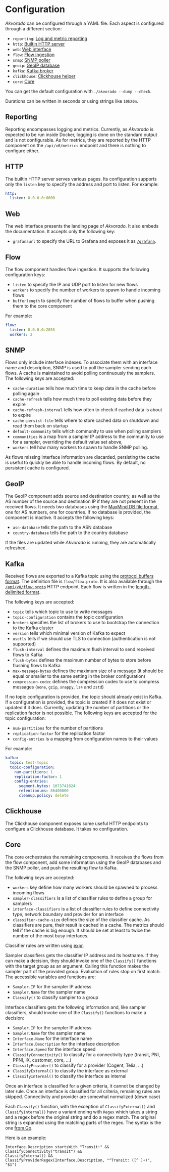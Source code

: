 # Configuration

*Akvorado* can be configured through a YAML file. Each aspect is
configured through a different section:

- `reporting`: [Log and metric reporting](#reporting)
- `http`: [Builtin HTTP server](#http)
- `web`: [Web interface](#web)
- `flow`: [Flow ingestion](#flow)
- `snmp`: [SNMP poller](#snmp)
- `geoip`: [GeoIP database](#geoip)
- `kafka`: [Kafka broker](#kafka)
- `clickhouse`: [Clickhouse helper](#clickhouse)
- `core`: [Core](#core)

You can get the default configuration with `./akvorado --dump --check`.

Durations can be written in seconds or using strings like `10h20m`.

## Reporting

Reporting encompasses logging and metrics. Currently, as *Akvorado* is
expected to be run inside Docker, logging is done on the standard
output and is not configurable. As for metrics, they are reported by
the HTTP component on the `/api/v0/metrics` endpoint and there is
nothing to configure either.

## HTTP

The builtin HTTP server serves various pages. Its configuration
supports only the `listen` key to specify the address and port to
listen. For example:

```yaml
http:
  listen: 0.0.0.0:8000
```

## Web

The web interface presents the landing page of *Akvorado*. It also
embeds the documentation. It accepts only the following key:

- `grafanaurl` to specify the URL to Grafana and exposes it as
  [`/grafana`](/grafana).

## Flow

The flow component handles flow ingestion. It supports the following
configuration keys:

- `listen` to specify the IP and UDP port to listen for new flows
- `workers` to specify the number of workers to spawn to handle
  incoming flows
- `bufferlength` to specify the number of flows to buffer when pushing
  them to the core component

For example:

```yaml
flow:
  listen: 0.0.0.0:2055
  workers: 2
```

## SNMP

Flows only include interface indexes. To associate them with an
interface name and description, SNMP is used to poll the sampler
sending each flows. A cache is maintained to avoid polling
continuously the samplers. The following keys are accepted:

- `cache-duration` tells how much time to keep data in the cache before
  polling again
- `cache-refresh` tells how much time to poll existing data before they
  expire
- `cache-refresh-interval` tells how often to check if cached data is
  about to expire
- `cache-persist-file` tells where to store cached data on shutdown and
  read them back on startup
- `default-community` tells which community to use when polling samplers
- `communities` is a map from a sampler IP address to the community to
  use for a sampler, overriding the default value set above,
- `workers` tell how many workers to spawn to handle SNMP polling.

As flows missing interface information are discarded, persisting the
cache is useful to quickly be able to handle incoming flows. By
default, no persistent cache is configured.

## GeoIP

The GeoIP component adds source and destination country, as well as
the AS number of the source and destination IP if they are not present
in the received flows. It needs two databases using the [MaxMind DB
file format][], one for AS numbers, one for countries. If no database
is provided, the component is inactive. It accepts the following keys:

- `asn-database` tells the path to the ASN database
- `country-database` tells the path to the country database

[MaxMind DB file format]: https://maxmind.github.io/MaxMind-DB/

If the files are updated while *Akvorado* is running, they are
automatically refreshed.

## Kafka

Received flows are exported to a Kafka topic using the [protocol
buffers format][]. The definition file is `flow/flow.proto`. It is
also available through the [`/api/v0/flow.proto`](/api/v0/flow.proto)
HTTP endpoint. Each flow is written in the [length-delimited
format][].

[protocol buffers format]: https://developers.google.com/protocol-buffers
[length-delimited format]: https://cwiki.apache.org/confluence/display/GEODE/Delimiting+Protobuf+Messages

The following keys are accepted:

- `topic` tells which topic to use to write messages
- `topic-configuration` contains the topic configuration
- `brokers` specifies the list of brokers to use to bootstrap the
  connection to the Kafka cluster
- `version` tells which minimal version of Kafka to expect
- `usetls` tells if we should use TLS to connection (authentication is not supported)
- `flush-interval` defines the maximum flush interval to send received
  flows to Kafka
- `flush-bytes` defines the maximum number of bytes to store before
  flushing flows to Kafka
- `max-message-bytes` defines the maximum size of a message (it should
  be equal or smaller to the same setting in the broker configuration)
- `compression-codec` defines the compression codec to use to compress
  messages (`none`, `gzip`, `snappy`, `lz4` and `zstd`)

If no topic configuration is provided, the topic should already exist
in Kafka. If a configuration is provided, the topic is created if it
does not exist or updated if it does. Currently, updating the number
of partitions or the replication factor is not possible. The following
keys are accepted for the topic configuration:

- `num-partitions` for the number of partitions
- `replication-factor` for the replication factor
- `config-entries` is a mapping from configuration names to their values

For example:

```yaml
kafka:
  topic: test-topic
  topic-configuration:
    num-partitions: 1
    replication-factor: 1
    config-entries:
      segment.bytes: 1073741824
      retention.ms: 86400000
      cleanup.policy: delete
```

## Clickhouse

The Clickhouse component exposes some useful HTTP endpoints to
configure a Clickhouse database. It takes no configuration.

## Core

The core orchestrates the remaining components. It receives the flows
from the flow component, add some information using the GeoIP
databases and the SNMP poller, and push the resulting flow to Kafka.

The following keys are accepted:

- `workers` key define how many workers should be spawned to process
  incoming flows
- `sampler-classifiers` is a list of classifier rules to define a group
  for samplers
- `interface-classifiers` is a list of classifier rules to define
  connectivity type, network boundary and provider for an interface
- `classifier-cache-size` defines the size of the classifier cache. As
  classifiers are pure, their result is cached in a cache. The metrics
  should tell if the cache is big enough. It should be set at least to
  twice the number of the most busy interfaces.

Classifier rules are written using [expr][].

Sampler classifiers gets the classifier IP address and its hostname.
If they can make a decision, they should invoke one of the
`Classify()` functions with the target group as an argument. Calling
this function makes the sampler part of the provided group. Evaluation
of rules stop on first match. The accessible variables and functions
are:

- `Sampler.IP` for the sampler IP address
- `Sampler.Name` for the sampler name
- `Classify()` to classify sampler to a group

Interface classifiers gets the following information and, like sampler
classifiers, should invoke one of the `Classify()` functions to make a
decision:

- `Sampler.IP` for the sampler IP address
- `Sampler.Name` for the sampler name
- `Interface.Name` for the interface name
- `Interface.Description` for the interface description
- `Interface.Speed` for the interface speed
- `ClassifyConnectivity()` to classify for a connectivity type (transit, PNI, PPNI, IX, customer, core, ...)
- `ClassifyProvider()` to classify for a provider (Cogent, Telia, ...)
- `ClassifyExternal()` to classify the interface as external
- `ClassifyInternal()` to classify the interface as internal

Once an interface is classified for a given criteria, it cannot be
changed by later rule. Once an interface is classified for all
criteria, remaining rules are skipped. Connectivity and provider are somewhat normalized (down case)

Each `Classify()` function, with the exception of `ClassifyExternal()`
and `ClassifyInternal()` have a variant ending with `Regex` which
takes a string and a regex before the original string and do a regex
match. The original string is expanded using the matching parts of the
regex. The syntax is the one [from Go][].

Here is an example:

```
Interface.Description startsWith "Transit:" &&
ClassifyConnectivity("transit") &&
ClassifyExternal() &&
ClassifyProviderRegex(Interface.Description, "^Transit: ([^ ]+)", "$1")
```

[expr]: https://github.com/antonmedv/expr/blob/master/docs/Language-Definition.md
[from Go]: https://pkg.go.dev/regexp#Regexp.Expand
